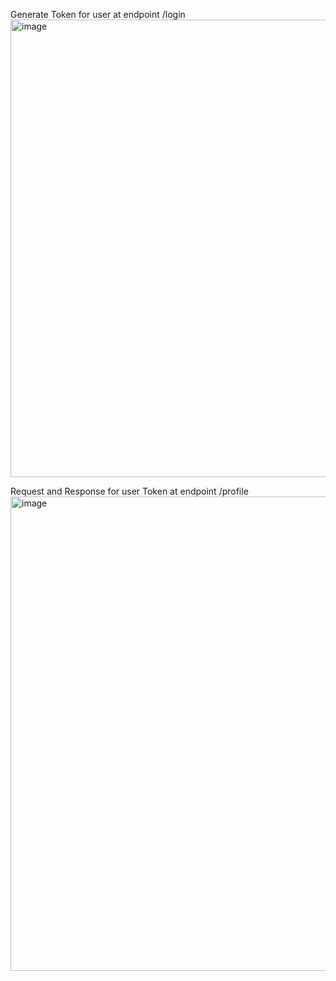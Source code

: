 
Generate Token for user at endpoint /login
<img width="1356" height="732" alt="image" src="https://github.com/user-attachments/assets/1189f506-273f-4f80-8b63-ca165c790f8c" />

Request and Response for user Token at endpoint /profile
<img width="1370" height="759" alt="image" src="https://github.com/user-attachments/assets/e0fcfe44-0ad8-4e54-93f7-64f4e878a57b" />
